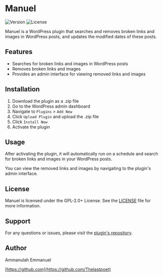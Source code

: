 # Manuel

![Version](https://img.shields.io/badge/version-1.0.0-blue)
![License](https://img.shields.io/badge/license-GPL--2.0%2B-green)

Manuel is a WordPress plugin that searches and removes broken links and images in WordPress posts, and updates the modified dates of these posts.

## Features

- Searches for broken links and images in WordPress posts
- Removes broken links and images
- Provides an admin interface for viewing removed links and images

## Installation

1. Download the plugin as a .zip file
2. Go to the WordPress admin dashboard
3. Navigate to `Plugins` > `Add New`
4. Click `Upload Plugin` and upload the .zip file
5. Click `Install Now`
6. Activate the plugin

## Usage

After activating the plugin, it will automatically run on a schedule and search for broken links and images in your WordPress posts.

You can view the removed links and images by navigating to the plugin's admin interface.

## License

Manuel is licensed under the GPL-2.0+ License. See the [LICENSE](http://www.gnu.org/licenses/gpl-2.0.txt) file for more information.

## Support

For any questions or issues, please visit the [plugin's repository](https://github.com/Thelastpoet).

## Author

Ammanulah Emmanuel

[https://github.com](https://github.com/Thelastpoet)